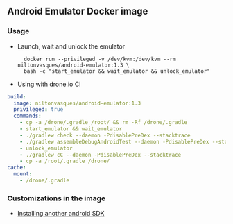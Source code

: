 ## Android Emulator Docker image

### Usage

* Launch, wait and unlock the emulator

        docker run --privileged -v /dev/kvm:/dev/kvm --rm niltonvasques/android-emulator:1.3 \ 
        bash -c "start_emulator && wait_emulator && unlock_emulator"
      
* Using with drone.io CI      

```yml
build:
  image: niltonvasques/android-emulator:1.3
  privileged: true
  commands:
    - cp -a /drone/.gradle /root/ && rm -Rf /drone/.gradle
    - start_emulator && wait_emulator
    - ./gradlew check --daemon -PdisablePreDex --stacktrace
    - ./gradlew assembleDebugAndroidTest --daemon -PdisablePreDex --stacktrace
    - unlock_emulator
    - ./gradlew cC --daemon -PdisablePreDex --stacktrace
    - cp -a /root/.gradle /drone/
cache:
  mount:
    - /drone/.gradle
```

### Customizations in the image

* [Installing another android SDK](http://stackoverflow.com/questions/26016770/how-to-install-old-version-of-android-build-tools-from-command-line)
